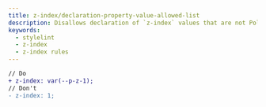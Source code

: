 ```yaml
---
title: z-index/declaration-property-value-allowed-list
description: Disallows declaration of `z-index` values that are not Polaris z-index tokens.
keywords:
  - stylelint
  - z-index
  - z-index rules
---
```


```diff
// Do
+ z-index: var(--p-z-1);
// Don't
- z-index: 1;
```
